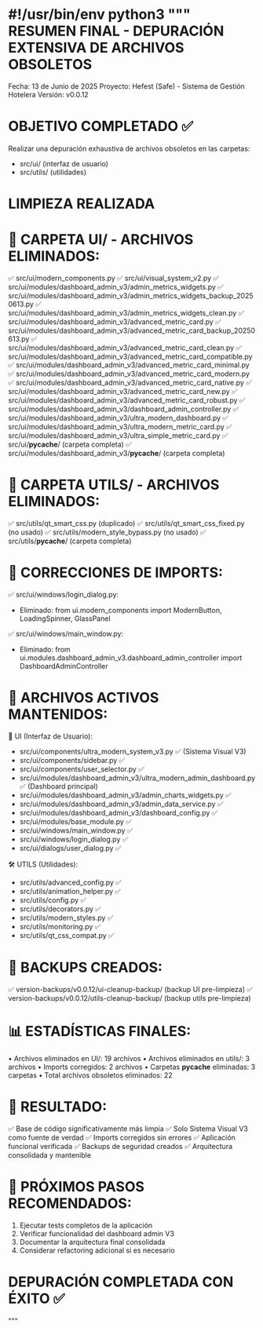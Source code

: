 #!/usr/bin/env python3
"""
RESUMEN FINAL - DEPURACIÓN EXTENSIVA DE ARCHIVOS OBSOLETOS
============================================================

Fecha: 13 de Junio de 2025
Proyecto: Hefest (Safe) - Sistema de Gestión Hotelera
Versión: v0.0.12

OBJETIVO COMPLETADO ✅
======================
Realizar una depuración exhaustiva de archivos obsoletos en las carpetas:
- src/ui/ (interfaz de usuario)
- src/utils/ (utilidades)

LIMPIEZA REALIZADA
==================

📁 CARPETA UI/ - ARCHIVOS ELIMINADOS:
=====================================
✅ src/ui/modern_components.py
✅ src/ui/visual_system_v2.py
✅ src/ui/modules/dashboard_admin_v3/admin_metrics_widgets.py
✅ src/ui/modules/dashboard_admin_v3/admin_metrics_widgets_backup_20250613.py
✅ src/ui/modules/dashboard_admin_v3/admin_metrics_widgets_clean.py
✅ src/ui/modules/dashboard_admin_v3/advanced_metric_card.py
✅ src/ui/modules/dashboard_admin_v3/advanced_metric_card_backup_20250613.py
✅ src/ui/modules/dashboard_admin_v3/advanced_metric_card_clean.py
✅ src/ui/modules/dashboard_admin_v3/advanced_metric_card_compatible.py
✅ src/ui/modules/dashboard_admin_v3/advanced_metric_card_minimal.py
✅ src/ui/modules/dashboard_admin_v3/advanced_metric_card_modern.py
✅ src/ui/modules/dashboard_admin_v3/advanced_metric_card_native.py
✅ src/ui/modules/dashboard_admin_v3/advanced_metric_card_new.py
✅ src/ui/modules/dashboard_admin_v3/advanced_metric_card_robust.py
✅ src/ui/modules/dashboard_admin_v3/dashboard_admin_controller.py
✅ src/ui/modules/dashboard_admin_v3/ultra_modern_dashboard.py
✅ src/ui/modules/dashboard_admin_v3/ultra_modern_metric_card.py
✅ src/ui/modules/dashboard_admin_v3/ultra_simple_metric_card.py
✅ src/ui/__pycache__/ (carpeta completa)
✅ src/ui/modules/dashboard_admin_v3/__pycache__/ (carpeta completa)

📁 CARPETA UTILS/ - ARCHIVOS ELIMINADOS:
========================================
✅ src/utils/qt_smart_css.py (duplicado)
✅ src/utils/qt_smart_css_fixed.py (no usado)
✅ src/utils/modern_style_bypass.py (no usado)
✅ src/utils/__pycache__/ (carpeta completa)

🔧 CORRECCIONES DE IMPORTS:
===========================
✅ src/ui/windows/login_dialog.py:
   - Eliminado: from ui.modern_components import ModernButton, LoadingSpinner, GlassPanel
   
✅ src/ui/windows/main_window.py:
   - Eliminado: from ui.modules.dashboard_admin_v3.dashboard_admin_controller import DashboardAdminController

📁 ARCHIVOS ACTIVOS MANTENIDOS:
===============================

🎨 UI (Interfaz de Usuario):
- src/ui/components/ultra_modern_system_v3.py ✅ (Sistema Visual V3)
- src/ui/components/sidebar.py ✅
- src/ui/components/user_selector.py ✅
- src/ui/modules/dashboard_admin_v3/ultra_modern_admin_dashboard.py ✅ (Dashboard principal)
- src/ui/modules/dashboard_admin_v3/admin_charts_widgets.py ✅
- src/ui/modules/dashboard_admin_v3/admin_data_service.py ✅
- src/ui/modules/dashboard_admin_v3/dashboard_config.py ✅
- src/ui/modules/base_module.py ✅
- src/ui/windows/main_window.py ✅
- src/ui/windows/login_dialog.py ✅
- src/ui/dialogs/user_dialog.py ✅

🛠️ UTILS (Utilidades):
- src/utils/advanced_config.py ✅
- src/utils/animation_helper.py ✅
- src/utils/config.py ✅
- src/utils/decorators.py ✅
- src/utils/modern_styles.py ✅
- src/utils/monitoring.py ✅
- src/utils/qt_css_compat.py ✅

💾 BACKUPS CREADOS:
===================
✅ version-backups/v0.0.12/ui-cleanup-backup/ (backup UI pre-limpieza)
✅ version-backups/v0.0.12/utils-cleanup-backup/ (backup utils pre-limpieza)

📊 ESTADÍSTICAS FINALES:
========================
• Archivos eliminados en UI/: 19 archivos
• Archivos eliminados en utils/: 3 archivos
• Imports corregidos: 2 archivos
• Carpetas __pycache__ eliminadas: 3 carpetas
• Total archivos obsoletos eliminados: 22

🎯 RESULTADO:
=============
✅ Base de código significativamente más limpia
✅ Solo Sistema Visual V3 como fuente de verdad
✅ Imports corregidos sin errores
✅ Aplicación funcional verificada
✅ Backups de seguridad creados
✅ Arquitectura consolidada y mantenible

🚀 PRÓXIMOS PASOS RECOMENDADOS:
===============================
1. Ejecutar tests completos de la aplicación
2. Verificar funcionalidad del dashboard admin V3
3. Documentar la arquitectura final consolidada
4. Considerar refactoring adicional si es necesario

DEPURACIÓN COMPLETADA CON ÉXITO ✅
===================================
"""
